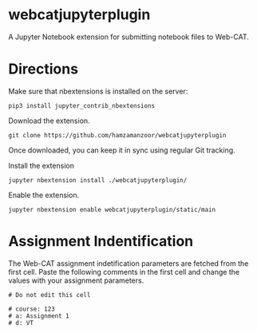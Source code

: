 # webcatjupyterplugin
A Jupyter Notebook extension for submitting notebook files to Web-CAT.

# Directions

Make sure that nbextensions is installed on the server:

    pip3 install jupyter_contrib_nbextensions

Download the extension.

    git clone https://github.com/hamzamanzoor/webcatjupyterplugin
    
Once downloaded, you can keep it in sync using regular Git tracking.

Install the extension

    jupyter nbextension install ./webcatjupyterplugin/
    
Enable the extension.

    jupyter nbextension enable webcatjupyterplugin/static/main

# Assignment Indentification

The Web-CAT assignment indetification parameters are fetched from the first cell. Paste the following comments in the first cell and change the values with your assignment parameters.

    # Do not edit this cell

    # course: 123
    # a: Assignment 1
    # d: VT
